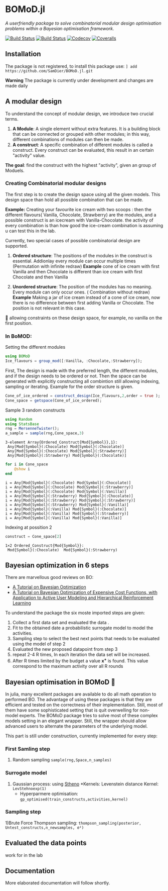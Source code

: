 # BOMoD.jl
*A userfriendly package to solve combinatorial modular design optimisation problems within a Bayesian optimisation framework.*

[![Build Status](https://travis-ci.com/SamDier/BOMoD.jl.svg?branch=master)](https://travis-ci.com/SamDier/BOMoD.jl)
[![Build Status](https://ci.appveyor.com/api/projects/status/github/SamDier/BOMoD.jl?svg=true)](https://ci.appveyor.com/project/SamDier/BOMoD-jl)
[![Codecov](https://codecov.io/gh/SamDier/BOMoD.jl/branch/master/graph/badge.svg)](https://codecov.io/gh/SamDier/BOMoD.jl)
[![Coveralls](https://coveralls.io/repos/github/SamDier/BOMoD.jl/badge.svg?branch=master)](https://coveralls.io/github/SamDier/BOMoD.jl?branch=master)

## Installation
The package is not registered, to install this package use:
`] add https://github.com/SamDier/BOMoD.jl.git`

**Warning**
The package is currently under development and changes are made daily

## A modular design
To understand the concept of modular design, we introduce two crucial terms.
1) **A Module**: A single element without extra features.
It is a building block that can be connected or grouped with other modules; in this way, different combinations of modules can then be made.
2) **A construct**: A specific combination of different modules is called a construct.
Every construct can be evaluated, this result in an certain "activity" value.

**The goal**: find the construct with the highest "activity", given an group of Moduels.

### Creating Combinatorial modular designs

The first step is to create the design space using all the given models.
This design space than hold all possible combination that can be made.


**Example:**  Creating your favourite ice cream with two scoops :
then the different flavours( Vanilla, Chocolate, Strawberry) are the modules, and a possible construct is an icecream with Vanilla-Chocolate.
the activity of every combination is than how good the ice-cream combination is assuming u can test this in the lab.


Currently, two special cases of possible combinatorial design are supported.

1) **Ordered structure**: The positions of the modules in the construct is essential. Addionlay every module can occur multiple times
(Permutation with infinite redraw)
**Example** cone of ice cream with first Vanilla and then Chocolate is different than ice cream with first Chocolate  and then Vanilla

2) **Unordered structure**:  The position of the modules has no meaning. Every module can only occur ones.  ( Combination without redraw)
**Example** Making a jar of ice cream instead of a cone of ice cream, now there is no difference between first adding  Vanilla or Chocolate.
The position is not relevant in this case.

:construction: allowing constraints on these design space, for example, no vanilla on the first position.
### In BoMOD:
Setting the different modules
````julia
using BOMoD
Ice_flavours = group_mod([:Vanilla, :Chocolate,:Strawberry]);
````




First, The design is made with the preferred length, the different modules, and if the design needs to be ordered or not.
Then the space can be generated with explicitly constructing all combintion still allowing indexing, sampling or iterating.
Example for the order structure is given.

````julia
Cone_of_ice_ordered = construct_design(Ice_flavours,2,order = true );
Cone_space = getspace(Cone_of_ice_ordered);
````




Sample 3 random constructs
````julia
using Random
using StatsBase
rng = MersenneTwister();
a_sample = sample(rng,Cone_space,3)
````


````
3-element Array{Ordered_Construct{Mod{Symbol}},1}:
 Any[Mod{Symbol}(:Chocolate) Mod{Symbol}(:Chocolate)]
 Any[Mod{Symbol}(:Chocolate) Mod{Symbol}(:Strawberry)]
 Any[Mod{Symbol}(:Strawberry) Mod{Symbol}(:Chocolate)]
````



````julia
for i in Cone_space
	@show i
end
````


````
i = Any[Mod{Symbol}(:Chocolate) Mod{Symbol}(:Chocolate)]
i = Any[Mod{Symbol}(:Chocolate) Mod{Symbol}(:Strawberry)]
i = Any[Mod{Symbol}(:Chocolate) Mod{Symbol}(:Vanilla)]
i = Any[Mod{Symbol}(:Strawberry) Mod{Symbol}(:Chocolate)]
i = Any[Mod{Symbol}(:Strawberry) Mod{Symbol}(:Strawberry)]
i = Any[Mod{Symbol}(:Strawberry) Mod{Symbol}(:Vanilla)]
i = Any[Mod{Symbol}(:Vanilla) Mod{Symbol}(:Chocolate)]
i = Any[Mod{Symbol}(:Vanilla) Mod{Symbol}(:Strawberry)]
i = Any[Mod{Symbol}(:Vanilla) Mod{Symbol}(:Vanilla)]
````




Indexing at possition 2

````julia
construct = Cone_space[2]
````


````
1×2 Ordered_Construct{Mod{Symbol}}:
 Mod{Symbol}(:Chocolate)  Mod{Symbol}(:Strawberry)
````




## Bayesian optimization in 6 steps

There are marvellous good reviews on BO:
* [A Tutorial on Bayesian Optimization](https://arxiv.org/abs/1807.02811)
* [A Tutorial on Bayesian Optimization of Expensive Cost Functions, with Application to Active User Modeling and Hierarchical Reinforcement Learning](https://arxiv.org/abs/1012.2599)

To understand the package the six moste imported steps are given:

1) Collect a first data set and evaluated the data .
2) Fit to the obtained date a probabilistic surrogate model to model the activities.
3) Sampling step to select the best next points that needs to be evaluated using the model of step 2
4) Evaluated the new proposed datapoint from step 3
5) repeat 2-4 R times, In each iteration the data set will be increased.
6) After R times limited by the budget a value $\mathbf{x^+}$ is found. This value correspond to the maximum activity over all R rounds


## Bayesian optimisation in BOMoD :construction:
In julia, many excellent packages are available to do all math operation to performed BO. The advantage of using these packages is that they are efficient and tested on the correctness of their implementation. Still, most of them have some sophisticated setting that is quit overwelling for non- model experts.
The BOMoD package tries to solve most of these complex models setting in an elegant wrapper.
Still, the wrapper should allow advanced users to alternate the parameters of the underlying model.

This part is still under construction,
currently implemented for every step:
### First Samling step
1) Random sampling
`sample(rng,Space,n_samples)`
### Surrogate model
1) Gaussian process: using [Stheno](https://github.com/willtebbutt/Stheno.jl)
	*Kernels: Levenstein distance Kernel:
	`LevStehnoexp(1)`
	* Hyperparmere optimisation:
	`gp_optimised(train_constructs,activities,kernel)`
### Sampling step
1)Brute Force Thompson sampling:
`thompson_sampling(posterior, Untest_constructs,n_newsamples, σ²)`


## Evaluated the data points
work for in the lab

## Documentation
More elaborated documentation will follow shortly.
